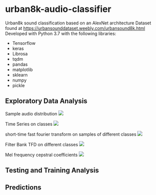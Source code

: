 # urban8k-audio-classifier
Urban8k sound classification based on an AlexNet architecture 
Dataset found at https://urbansounddataset.weebly.com/urbansound8k.html
Developed with Python 3.7 with the following libraries:
* Tensorflow
* keras
* Librosa
* tqdm
* pandas
* matplotlib
* sklearn
* numpy
* pickle

## Exploratory Data Analysis
Sample audio distribution
<img src="https://raw.githubusercontent.com/awln/urban8k-audio-classifier/master/distribution.png"/>

Time Series on classes
<img src="https://raw.githubusercontent.com/awln/urban8k-audio-classifier/master/time_series.png"/>

short-time fast fourier transform on samples of different classes
<img src="https://raw.githubusercontent.com/awln/urban8k-audio-classifier/master/fft.png"/>

Filter Bank TFD on different classes
<img src="https://raw.githubusercontent.com/awln/urban8k-audio-classifier/master/filterbank.png"/>

Mel frequency cepstral coefficients
<img src="https://raw.githubusercontent.com/awln/urban8k-audio-classifier/master/mfcc.png"/>
    
## Testing and Training Analysis

## Predictions
